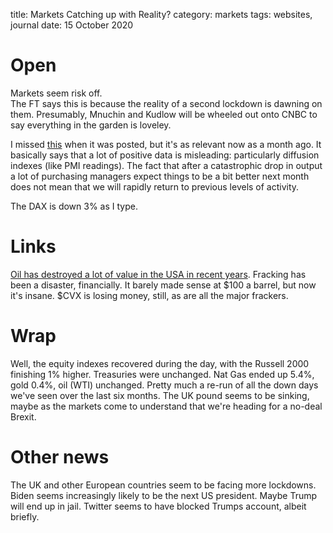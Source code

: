 title: Markets Catching up with Reality?
category: markets
tags: websites, journal
date: 15 October 2020


# Open

Markets seem risk off.  
The FT says this is because the reality of a second lockdown is dawning on them.
Presumably, Mnuchin and Kudlow will be wheeled out onto CNBC to say everything in the garden is loveley.

I missed [this](https://gnseconomics.com/2020/09/08/there-is-no-recovery/) when it was posted, but it's as relevant now as a month ago. It basically says that a lot of positive data is misleading: particularly diffusion indexes (like PMI readings). The fact that after a catastrophic drop in output a lot of purchasing managers expect things to be a bit better next month does not mean that we will rapidly return to previous levels of activity.

The DAX is down 3% as I type. 

# Links

[Oil has destroyed a lot of value in the USA in recent years](https://wolfstreet.com/2020/10/14/great-american-oil-gas-massacre-bankruptcies-hit-new-milestone-now-bigger-companies-let-go/).
Fracking has been a disaster, financially. It barely made sense at $100 a barrel, but now it's insane.
$CVX is losing money, still, as are all the major frackers.

# Wrap

Well, the equity indexes recovered during the day, with the Russell 2000 finishing 1% higher.
Treasuries were unchanged.
Nat Gas ended up 5.4%, gold 0.4%, oil (WTI) unchanged. 
Pretty much a re-run of all the down days we've seen over the last six months. 
The UK pound seems to be sinking, maybe as the markets come to understand that we're heading for a no-deal Brexit.


# Other news

The UK and other European countries seem to be facing more lockdowns.
Biden seems increasingly likely to be the next US president. Maybe Trump will end up in jail.
Twitter seems to have blocked Trumps account, albeit briefly.

